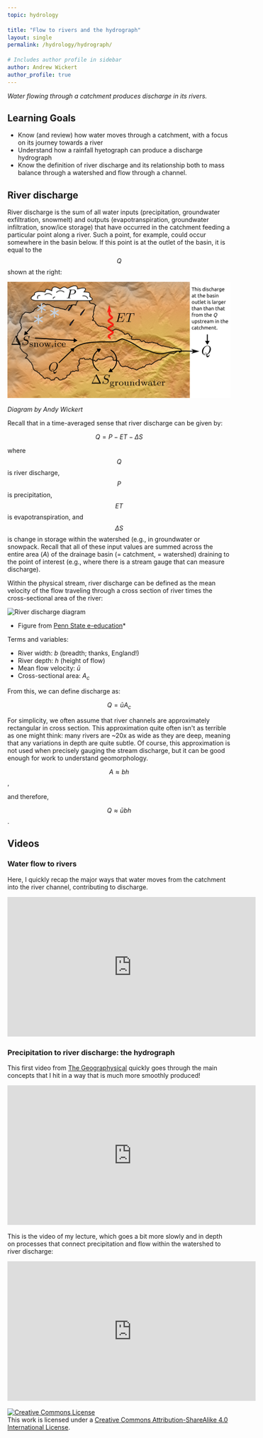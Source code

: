 ```yaml
---
topic: hydrology

title: "Flow to rivers and the hydrograph"
layout: single
permalink: /hydrology/hydrograph/

# Includes author profile in sidebar
author: Andrew Wickert
author_profile: true
---
```


*Water flowing through a catchment produces discharge in its rivers.*

## Learning Goals

* Know (and review) how water moves through a catchment, with a focus on its journey towards a river
* Understand how a rainfall hyetograph can produce a discharge hydrograph
* Know the definition of river discharge and its relationship both to mass balance through a watershed and flow through a channel.

## River discharge

River discharge is the sum of all water inputs (precipitation, groundwater exfiltration, snowmelt) and outputs (evapotranspiration, groundwater infiltration, snow/ice storage) that have occurred in the catchment feeding a particular point along a river. Such a point, for example, could occur somewhere in the basin below. If this point is at the outlet of the basin, it is equal to the $$Q$$ shown at the right:

![Catchment and river discharge](/assets/images/hydrology/watershed_inputs_outputs.png)

*Diagram by Andy Wickert*

Recall that in a time-averaged sense that river discharge can be given by:

$$Q = P - ET - \Delta S$$

where $$Q$$ is river discharge, $$P$$ is precipitation, $$ET$$ is evapotranspiration, and $$\Delta S$$ is change in storage within the watershed (e.g., in groundwater or snowpack. Recall that all of these input values are summed across the entire area ($A$) of the drainage basin (= catchment, = watershed) draining to the point of interest (e.g., where there is a stream gauge that can measure discharge).

Within the physical stream, river discharge can be defined as the mean velocity of the flow traveling through a cross section of river times the cross-sectional area of the river:

![River discharge diagram](https://www.e-education.psu.edu/earth111/sites/www.e-education.psu.edu.earth111/files/Module3/DischargeCalculation.PNG)

* Figure from [Penn State e-education](https://www.e-education.psu.edu/earth111/node/864)*

Terms and variables:
* River width: $b$ (breadth; thanks, England!)
* River depth: $h$ (height of flow)
* Mean flow velocity: $\bar{u}$
* Cross-sectional area: $A_c$

From this, we can define discharge as:

$$Q = \bar{u} A_c$$

For simplicity, we often assume that river channels are approximately rectangular in cross section. This approximation quite often isn't as terrible as one might think: many rivers are ~20x as wide as they are deep, meaning that any variations in depth are quite subtle. Of course, this approximation is not used when precisely gauging the stream discharge, but it can be good enough for work to understand geomorphology.

$$A \approx b h$$,

and therefore,

$$Q \approx \bar{u} b h$$.

## Videos

### Water flow to rivers

Here, I quickly recap the major ways that water moves from the catchment into the river channel, contributing to discharge.

<iframe width="560" height="315" src="https://www.youtube.com/embed/tTzBsMP-FK0" frameborder="0" allow="accelerometer; autoplay; clipboard-write; encrypted-media; gyroscope; picture-in-picture" allowfullscreen></iframe>

### Precipitation to river discharge: the hydrograph

This first video from [The Geographysical](https://www.youtube.com/channel/UCdTdjtL4fxpJcpKahtn2yrg) quickly goes through the main concepts that I hit in a way that is much more smoothly produced!

<iframe width="560" height="315" src="https://www.youtube.com/embed/DnZLLgLjVt0" frameborder="0" allow="accelerometer; autoplay; clipboard-write; encrypted-media; gyroscope; picture-in-picture" allowfullscreen></iframe>


This is the video of my lecture, which goes a bit more slowly and in depth on processes that connect precipitation and flow within the watershed to river discharge:

<iframe width="560" height="315" src="https://www.youtube.com/embed/SM6YJrLoKtg" frameborder="0" allow="accelerometer; autoplay; clipboard-write; encrypted-media; gyroscope; picture-in-picture" allowfullscreen></iframe>


<a rel="license" href="http://creativecommons.org/licenses/by-sa/4.0/"><img alt="Creative Commons License" style="border-width:0" src="https://i.creativecommons.org/l/by-sa/4.0/88x31.png" /></a><br />This work is licensed under a <a rel="license" href="http://creativecommons.org/licenses/by-sa/4.0/">Creative Commons Attribution-ShareAlike 4.0 International License</a>.
